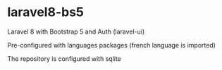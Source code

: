 # laravel8-bs5
 Laravel 8 with Bootstrap 5 and Auth (laravel-ui)

Pre-configured with languages packages (french language is imported)

The repository is configured with sqlite
